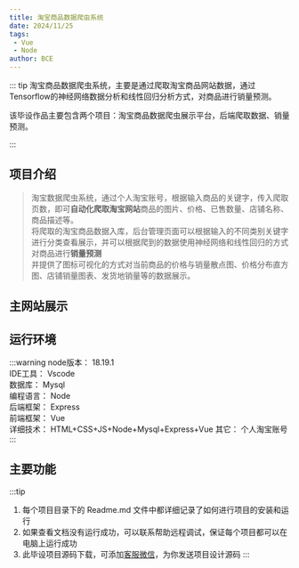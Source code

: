 ```yaml
---
title: 淘宝商品数据爬虫系统
date: 2024/11/25
tags:
 - Vue
 - Node
author: BCE
---
```


::: tip
淘宝商品数据爬虫系统，主要是通过爬取淘宝商品网站数据，通过Tensorflow的神经网络数据分析和线性回归分析方式，对商品进行销量预测。

该毕设作品主要包含两个项目：淘宝商品数据爬虫展示平台，后端爬取数据、销量预测。

::: 

## 项目介绍

> 淘宝数据爬虫系统，通过个人淘宝账号，根据输入商品的关键字，传入爬取页数，即可**自动化爬取淘宝网站**商品的图片、价格、已售数量、店铺名称、商品描述等。    
将爬取的淘宝商品数据入库，后台管理页面可以根据输入的不同类别关键字进行分类查看展示，并可以根据爬到的数据使用神经网络和线性回归的方式对商品进行**销量预测**    
并提供了图标可视化的方式对当前商品的价格与销量散点图、价格分布直方图、店铺销量图表、发货地销量等的数据展示。

## 主网站展示

<Swiper :items="['https://img.liugezhou.online/bishe/taobao/web-spxx.jpg','https://img.liugezhou.online/bishe/taobao/web-spxx2.jpg','https://img.liugezhou.online/bishe/taobao/web-xlyc1.jpg','https://img.liugezhou.online/bishe/taobao/web-tjtb.jpg','https://img.liugezhou.online/bishe/taobao/web-tjtb2.jpg','https://img.liugezhou.online/bishe/taobao/web-qttb1.jpg','https://img.liugezhou.online/bishe/taobao/web-qttb2.jpg']"/>


## 运行环境
:::warning
node版本： 18.19.1    
IDE工具：   Vscode   
数据库：    Mysql   
编程语言：  Node    
后端框架： Express    
前端框架： Vue     
详细技术： HTML+CSS+JS+Node+Mysql+Express+Vue
其它：  个人淘宝账号     
:::

## 主要功能



:::tip
1. 每个项目目录下的 Readme.md 文件中都详细记录了如何进行项目的安装和运行
2. 如果查看文档没有运行成功，可以联系帮助远程调试，保证每个项目都可以在电脑上运行成功
3. 此毕设项目源码下载，可添加[客服微信](https://img.liugezhou.online/common/wx_ztz.jpg)，为你发送项目设计源码
:::
